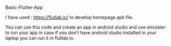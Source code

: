 Basic-Flutter-App

I have used : https://flutlab.io/ to develop homepage.apk file.

You can use this code and create an app in android studio and use emulater to run your app in case if you don't have android studio installed in your laptop you can run it in flutlab.io.
